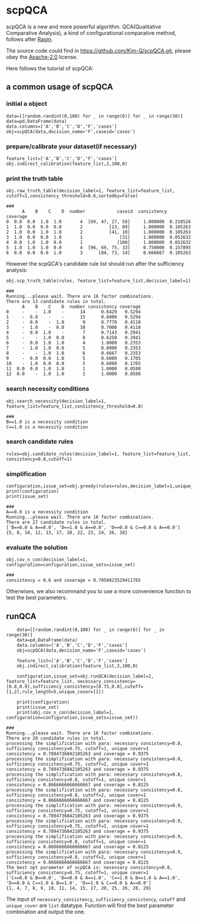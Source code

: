 # scpQCA

scpQCA is a new and more powerful algorithm. QCA(Qualitative Comparative Analysis), a kind of configurational comparative method, follows after [Ragin](https://books.google.com/books?hl=zh-CN&lr=&id=PnI-DQAAQBAJ&oi=fnd&pg=PP1&dq=QCA+Ragin&ots=ZLKBNEMpEy&sig=Kg9oQrTzez3HkMguKEUOaAtCXEw).

The source code could find in https://github.com/Kim-Q/scpQCA.git, please obey the [Apache-2.0](https://www.apache.org/licenses/LICENSE-2.0.html) license.

Here follows the tutorial of scpQCA:

## a common usage of scpQCA

### initial a object

```
data=[[random.randint(0,100) for _ in range(6)] for _ in range(30)]
data=pd.DataFrame(data)
data.columns=['A','B','C','D','F','cases']
obj=scpQCA(data,decision_name='F',caseid='cases')
```


### prepare/calibrate your dataset(if necessary)

```
feature_list=['A','B','C','D','F','cases']
obj.indirect_calibration(feature_list,2,100,0)
```


### print the truth table

```
obj.raw_truth_table(decision_label=1, feature_list=feature_list, cutoff=1,consistency_threshold=0.6,sortedby=False)

###
      A    B    C    D  number            caseid  consistency  coverage
0  0.0  0.0  1.0  1.0       4  [69, 47, 27, 58]     1.000000  0.210526
1  1.0  0.0  0.0  0.0       2          [13, 89]     1.000000  0.105263
2  1.0  0.0  1.0  1.0       2          [41, 10]     1.000000  0.105263
3  1.0  0.0  0.0  1.0       1              [31]     1.000000  0.052632
4  0.0  1.0  1.0  0.0       1             [100]     1.000000  0.052632
5  1.0  1.0  1.0  0.0       4  [96, 69, 75, 33]     0.750000  0.157895
6  0.0  0.0  0.0  1.0       3      [84, 73, 14]     0.666667  0.105263
```

However the scpQCA's candidate rule list should run after the sufficiency analysis:

```
obj.scp_truth_table(rules, feature_list=feature_list,decision_label=1)

###
Running...please wait. There are 16 factor combinations.
There are 13 candidate rules in total.
      A    B    C    D  number consistency coverage
0     -    -  1.0    -      14      0.6429   0.5294
1     -  0.0    -    -      15      0.6000   0.5294
2     -  0.0    -  1.0       9      0.7778   0.4118
3     -  1.0    -  0.0      10      0.7000   0.4118
4     -  0.0  1.0    -       7      0.7143   0.2941
5     -    -  1.0  0.0       8      0.6250   0.2941
6     -  0.0  1.0  1.0       4      1.0000   0.2353
7     -  1.0  1.0  0.0       5      0.8000   0.2353
8     -    -  1.0  1.0       6      0.6667   0.2353
9     -  0.0  0.0  1.0       5      0.6000   0.1765
10    -  1.0  0.0  0.0       5      0.6000   0.1765
11  0.0  0.0  1.0  1.0       1      1.0000   0.0588
12  0.0    -  1.0  1.0       1      1.0000   0.0588
```

### search necessity conditions

```
obj.search_necessity(decision_label=1, feature_list=feature_list,consistency_threshold=0.8)

###
B==1.0 is a necessity condition
C==1.0 is a necessity condition
```


### search candidate rules

```
rules=obj.candidate_rules(decision_label=1, feature_list=feature_list, consistency=0.8,cutoff=1)
```


### simplification

```
configuration,issue_set=obj.greedy(rules=rules,decision_label=1,unique_cover=2)
print(configuration)
print(issue_set)

###
A==0.0 is a necessity condition
Running...please wait. There are 16 factor combinations.
There are 27 candidate rules in total.
['B==0.0 & A==0.0', 'D==1.0 & A==0.0', 'D==0.0 & C==0.0 & A==0.0']
{5, 8, 10, 12, 13, 17, 20, 22, 23, 24, 26, 28}
```

### evaluate the solution

```
obj.cov_n_con(decision_label=1, configuration=configuration,issue_sets=issue_set)

###
consistency = 0.6 and coverage = 0.7058823529411765
```


Otherwises, we also recommand you to use a more convenience function to test the best parameters.

## runQCA

```
    data=[[random.randint(0,100) for _ in range(6)] for _ in range(30)]
    data=pd.DataFrame(data)
    data.columns=['A','B','C','D','F','cases']
    obj=scpQCA(data,decision_name='F',caseid='cases')

    feature_list=['A','B','C','D','F','cases']
    obj.indirect_calibration(feature_list,2,100,0)

    configuration,issue_set=obj.runQCA(decision_label=1, feature_list=feature_list, necessary_consistency=[0.8,0.9],sufficiency_consistency=[0.75,0.8],cutoff=[1,2],rule_length=5,unique_cover=[1])

    print(configuration)
    print(issue_set)
    print(obj.cov_n_con(decision_label=1, configuration=configuration,issue_sets=issue_set))

###
Running...please wait. There are 16 factor combinations.
There are 20 candidate rules in total.
processing the simplification with para: necessary consistency=0.8, sufficiency consistency=0.75, cutoff=1, unique cover=1
consistency = 0.7894736842105263 and coverage = 0.9375
processing the simplification with para: necessary consistency=0.8, sufficiency consistency=0.75, cutoff=2, unique cover=1
consistency = 0.7894736842105263 and coverage = 0.9375
processing the simplification with para: necessary consistency=0.8, sufficiency consistency=0.8, cutoff=1, unique cover=1
consistency = 0.8666666666666667 and coverage = 0.8125
processing the simplification with para: necessary consistency=0.8, sufficiency consistency=0.8, cutoff=2, unique cover=1
consistency = 0.8666666666666667 and coverage = 0.8125
processing the simplification with para: necessary consistency=0.9, sufficiency consistency=0.75, cutoff=1, unique cover=1
consistency = 0.7894736842105263 and coverage = 0.9375
processing the simplification with para: necessary consistency=0.9, sufficiency consistency=0.75, cutoff=2, unique cover=1
consistency = 0.7894736842105263 and coverage = 0.9375
processing the simplification with para: necessary consistency=0.9, sufficiency consistency=0.8, cutoff=1, unique cover=1
consistency = 0.8666666666666667 and coverage = 0.8125
processing the simplification with para: necessary consistency=0.9, sufficiency consistency=0.8, cutoff=2, unique cover=1
consistency = 0.8666666666666667 and coverage = 0.8125
The best opt parameter of scpQCA is: necessary consistency=0.8, sufficiency consistency=0.75, cutoff=1, unique cover=1
['C==0.0 & B==0.0', 'D==0.0 & A==1.0', 'C==1.0 & B==1.0 & A==1.0', 'D==0.0 & C==1.0 & B==1.0', 'D==1.0 & C==0.0 & A==0.0']
{1, 4, 7, 8, 9, 10, 11, 14, 15, 17, 20, 25, 26, 28, 29}

```

The input of `necessary_consistency`, `sufficiency_consistency`, `cutoff` and `unique_cover` are `list` datatype. Function will find the best parameter combination and output the one.
